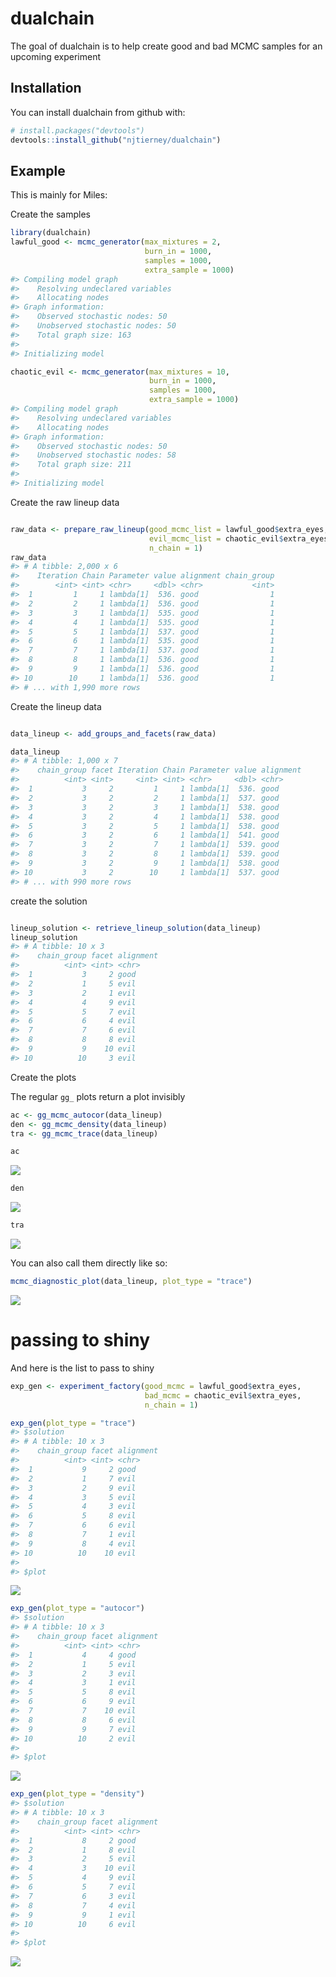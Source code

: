 
<!-- README.md is generated from README.Rmd. Please edit that file -->

# dualchain

The goal of dualchain is to help create good and bad MCMC samples for an
upcoming experiment

## Installation

You can install dualchain from github with:

``` r
# install.packages("devtools")
devtools::install_github("njtierney/dualchain")
```

## Example

This is mainly for Miles:

Create the samples

``` r
library(dualchain)
lawful_good <- mcmc_generator(max_mixtures = 2,
                              burn_in = 1000,
                              samples = 1000,
                              extra_sample = 1000)
#> Compiling model graph
#>    Resolving undeclared variables
#>    Allocating nodes
#> Graph information:
#>    Observed stochastic nodes: 50
#>    Unobserved stochastic nodes: 50
#>    Total graph size: 163
#> 
#> Initializing model

chaotic_evil <- mcmc_generator(max_mixtures = 10,
                               burn_in = 1000,
                               samples = 1000,
                               extra_sample = 1000)
#> Compiling model graph
#>    Resolving undeclared variables
#>    Allocating nodes
#> Graph information:
#>    Observed stochastic nodes: 50
#>    Unobserved stochastic nodes: 58
#>    Total graph size: 211
#> 
#> Initializing model
```

Create the raw lineup data

``` r

raw_data <- prepare_raw_lineup(good_mcmc_list = lawful_good$extra_eyes,
                               evil_mcmc_list = chaotic_evil$extra_eyes,
                               n_chain = 1)
raw_data
#> # A tibble: 2,000 x 6
#>    Iteration Chain Parameter value alignment chain_group
#>        <int> <int> <chr>     <dbl> <chr>           <int>
#>  1         1     1 lambda[1]  536. good                1
#>  2         2     1 lambda[1]  536. good                1
#>  3         3     1 lambda[1]  535. good                1
#>  4         4     1 lambda[1]  535. good                1
#>  5         5     1 lambda[1]  537. good                1
#>  6         6     1 lambda[1]  535. good                1
#>  7         7     1 lambda[1]  537. good                1
#>  8         8     1 lambda[1]  536. good                1
#>  9         9     1 lambda[1]  536. good                1
#> 10        10     1 lambda[1]  536. good                1
#> # ... with 1,990 more rows
```

Create the lineup data

``` r

data_lineup <- add_groups_and_facets(raw_data)

data_lineup
#> # A tibble: 1,000 x 7
#>    chain_group facet Iteration Chain Parameter value alignment
#>          <int> <int>     <int> <int> <chr>     <dbl> <chr>    
#>  1           3     2         1     1 lambda[1]  536. good     
#>  2           3     2         2     1 lambda[1]  537. good     
#>  3           3     2         3     1 lambda[1]  538. good     
#>  4           3     2         4     1 lambda[1]  538. good     
#>  5           3     2         5     1 lambda[1]  538. good     
#>  6           3     2         6     1 lambda[1]  541. good     
#>  7           3     2         7     1 lambda[1]  539. good     
#>  8           3     2         8     1 lambda[1]  539. good     
#>  9           3     2         9     1 lambda[1]  538. good     
#> 10           3     2        10     1 lambda[1]  537. good     
#> # ... with 990 more rows
```

create the solution

``` r

lineup_solution <- retrieve_lineup_solution(data_lineup)
lineup_solution
#> # A tibble: 10 x 3
#>    chain_group facet alignment
#>          <int> <int> <chr>    
#>  1           3     2 good     
#>  2           1     5 evil     
#>  3           2     1 evil     
#>  4           4     9 evil     
#>  5           5     7 evil     
#>  6           6     4 evil     
#>  7           7     6 evil     
#>  8           8     8 evil     
#>  9           9    10 evil     
#> 10          10     3 evil
```

Create the plots

The regular `gg_` plots return a plot invisibly

``` r
ac <- gg_mcmc_autocor(data_lineup)
den <- gg_mcmc_density(data_lineup)
tra <- gg_mcmc_trace(data_lineup)

ac
```

![](man/figures/README-show-plots-1.png)<!-- -->

``` r
den
```

![](man/figures/README-show-plots-2.png)<!-- -->

``` r
tra
```

![](man/figures/README-show-plots-3.png)<!-- -->

You can also call them directly like so:

``` r
mcmc_diagnostic_plot(data_lineup, plot_type = "trace")
```

![](man/figures/README-mcmc-diagnostic-plot-1.png)<!-- -->

# passing to shiny

And here is the list to pass to shiny

``` r
exp_gen <- experiment_factory(good_mcmc = lawful_good$extra_eyes,
                              bad_mcmc = chaotic_evil$extra_eyes,
                              n_chain = 1)

exp_gen(plot_type = "trace")
#> $solution
#> # A tibble: 10 x 3
#>    chain_group facet alignment
#>          <int> <int> <chr>    
#>  1           9     2 good     
#>  2           1     7 evil     
#>  3           2     9 evil     
#>  4           3     5 evil     
#>  5           4     3 evil     
#>  6           5     8 evil     
#>  7           6     6 evil     
#>  8           7     1 evil     
#>  9           8     4 evil     
#> 10          10    10 evil     
#> 
#> $plot
```

![](man/figures/README-exp-gen-examples-1.png)<!-- -->

``` r
exp_gen(plot_type = "autocor")
#> $solution
#> # A tibble: 10 x 3
#>    chain_group facet alignment
#>          <int> <int> <chr>    
#>  1           4     4 good     
#>  2           1     5 evil     
#>  3           2     3 evil     
#>  4           3     1 evil     
#>  5           5     8 evil     
#>  6           6     9 evil     
#>  7           7    10 evil     
#>  8           8     6 evil     
#>  9           9     7 evil     
#> 10          10     2 evil     
#> 
#> $plot
```

![](man/figures/README-exp-gen-examples-2.png)<!-- -->

``` r
exp_gen(plot_type = "density")
#> $solution
#> # A tibble: 10 x 3
#>    chain_group facet alignment
#>          <int> <int> <chr>    
#>  1           8     2 good     
#>  2           1     8 evil     
#>  3           2     5 evil     
#>  4           3    10 evil     
#>  5           4     9 evil     
#>  6           5     7 evil     
#>  7           6     3 evil     
#>  8           7     4 evil     
#>  9           9     1 evil     
#> 10          10     6 evil     
#> 
#> $plot
```

![](man/figures/README-exp-gen-examples-3.png)<!-- -->

